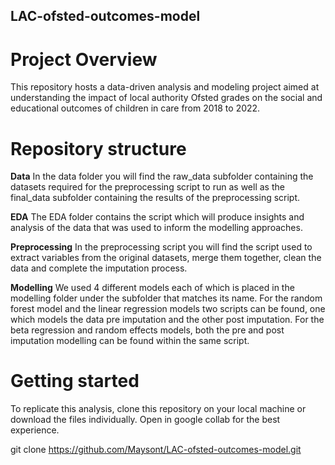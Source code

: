 ## LAC-ofsted-outcomes-model

# Project Overview
This repository hosts a data-driven analysis and modeling project aimed at understanding the impact of local authority Ofsted grades on the social and educational outcomes of children in care from 2018 to 2022. 

# Repository structure 
**Data**
In the data folder you will find the raw_data subfolder containing the datasets required for the preprocessing script to run as well as the final_data subfolder containing the results of the preprocessing script. 

**EDA** 
The EDA folder contains the script which will produce insights and analysis of the data that was used to inform the modelling approaches. 

**Preprocessing** 
In the preprocessing script you will find the script used to extract variables from the original datasets, merge them together, clean the data and complete the imputation process. 

**Modelling**
We used 4 different models each of which is placed in the modelling folder under the subfolder that matches its name. For the random forest model and the linear regression models two scripts can be found, one which models the data pre imputation and the other post imputation. For the beta regression and random effects models, both the pre and post imputation modelling can be found within the same script. 

# Getting started 

To replicate this analysis, clone this repository on your local machine or download the files individually. Open in google collab for the best experience. 

git clone https://github.com/Maysont/LAC-ofsted-outcomes-model.git


